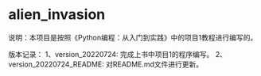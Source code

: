 # alien_invasion
说明：本项目是按照《Python编程：从入门到实践》中的项目1教程进行编写的。

版本记录：
1、version_20220724: 完成上书中项目1的程序编写。
2、version_20220724_README: 对README.md文件进行更新。
